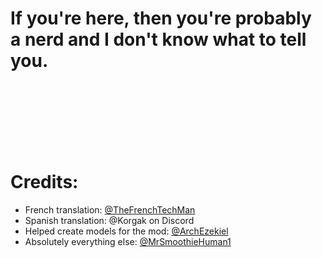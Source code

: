 # If you're here, then you're probably a nerd and I don't know what to tell you.
<br />
<br />
<br />
<br />
<br />
<br />

# Credits:
- French translation: [@TheFrenchTechMan](https://github.com/TheFrenchTechMan)
- Spanish translation: @Korgak on Discord
- Helped create models for the mod: [@ArchEzekiel](https://github.com/ArchEzekiel)
- Absolutely everything else: [@MrSmoothieHuman1](https://github.com/MrSmoothieHuman1)
